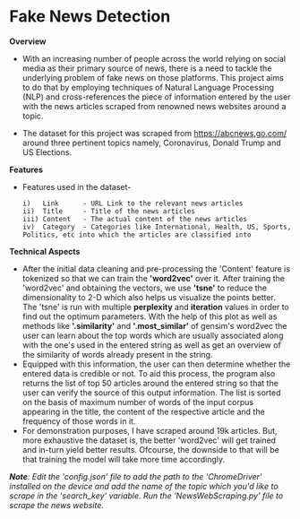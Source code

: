 # Fake News Detection

  **Overview**
  
  * With an increasing number of people across the world relying on social media as their primary source of news, there is a need to tackle the underlying problem of fake news on those platforms. This project aims to do that by employing techniques of Natural Language Processing (NLP) and cross-references the piece of information entered by the user with the news articles scraped from renowned news websites around a topic. 
  
  * The dataset for this project was scraped from https://abcnews.go.com/ around three pertinent topics namely, Coronavirus, Donald Trump and US Elections. 
  
  **Features**
  
  * Features used in the dataset-
  
        i)   Link      - URL Link to the relevant news articles
        ii)  Title     - Title of the news articles
        iii) Content   - The actual content of the news articles
        iv)  Category  - Categories like International, Health, US, Sports, Politics, etc into which the articles are classified into
        
  **Technical Aspects**
  
  * After the initial data cleaning and pre-processing the 'Content' feature is tokenized so that we can train the **'word2vec'** over it. After training the 'word2vec' and obtaining the vectors, we use **'tsne'** to reduce the dimensionality to 2-D which also helps us visualize the points better. The 'tsne' is run with multiple **perplexity** and **iteration** values in order to find out the optimum parameters. With the help of this plot as well as methods like **'.similarity'** and **'.most_similar'** of gensim's word2vec the user can learn about the top words which are usually associated along with the one's used in the entered string as well as get an overview of  the similarity of words already present in the string. 
  * Equipped with this information, the user can then determine whether the entered data is credible or not. To aid this process, the program also returns the list of top 50 articles around the entered string so that the user can verify the source of this output information. The list is sorted on the basis of maximum number of words of the input corpus appearing in the title, the content of the respective article and the frequency of those words in it.
  * For demonstration purposes, I have scraped around 19k articles. But, more exhaustive the dataset is, the better 'word2vec' will get trained and in-turn yield better results. Ofcourse, the downside to that will be that training the model will take more time accordingly.
  
***Note**: Edit the 'config.json' file to add the path to the 'ChromeDriver' installed on the device and add the name of the topic which you'd like to scrape in the   'search_key' variable. Run the 'NewsWebScraping.py' file to scrape the news website.* 
